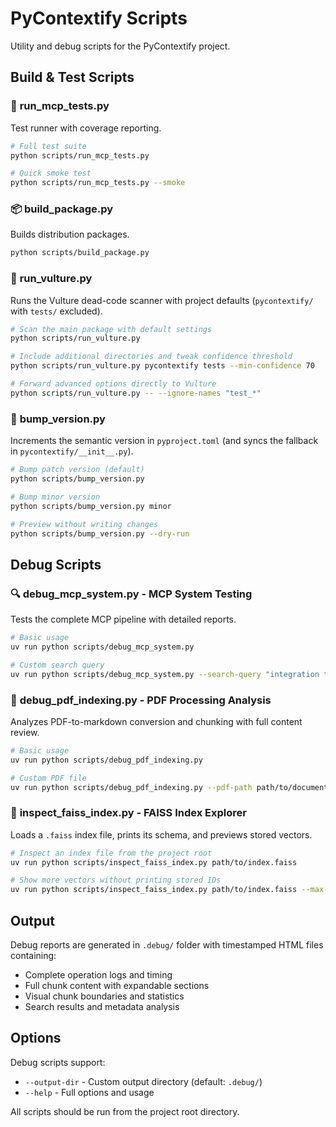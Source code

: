 # PyContextify Scripts

Utility and debug scripts for the PyContextify project.

## Build & Test Scripts

### 🧪 **run_mcp_tests.py**
Test runner with coverage reporting.

```bash
# Full test suite 
python scripts/run_mcp_tests.py

# Quick smoke test
python scripts/run_mcp_tests.py --smoke
```

### 📦 **build_package.py**
Builds distribution packages.

```bash
python scripts/build_package.py
```

### 🧹 **run_vulture.py**
Runs the Vulture dead-code scanner with project defaults (`pycontextify/` with `tests/` excluded).

```bash
# Scan the main package with default settings
python scripts/run_vulture.py

# Include additional directories and tweak confidence threshold
python scripts/run_vulture.py pycontextify tests --min-confidence 70

# Forward advanced options directly to Vulture
python scripts/run_vulture.py -- --ignore-names "test_*"
```

### 🔢 **bump_version.py**
Increments the semantic version in `pyproject.toml` (and syncs the fallback in `pycontextify/__init__.py`).

```bash
# Bump patch version (default)
python scripts/bump_version.py

# Bump minor version
python scripts/bump_version.py minor

# Preview without writing changes
python scripts/bump_version.py --dry-run
```

## Debug Scripts

### 🔍 **debug_mcp_system.py** - MCP System Testing
Tests the complete MCP pipeline with detailed reports.

```bash
# Basic usage
uv run python scripts/debug_mcp_system.py

# Custom search query
uv run python scripts/debug_mcp_system.py --search-query "integration testing"
```

### 📄 **debug_pdf_indexing.py** - PDF Processing Analysis
Analyzes PDF-to-markdown conversion and chunking with full content review.

```bash
# Basic usage
uv run python scripts/debug_pdf_indexing.py

# Custom PDF file
uv run python scripts/debug_pdf_indexing.py --pdf-path path/to/document.pdf
```

### 🧭 **inspect_faiss_index.py** - FAISS Index Explorer
Loads a `.faiss` index file, prints its schema, and previews stored vectors.

```bash
# Inspect an index file from the project root
uv run python scripts/inspect_faiss_index.py path/to/index.faiss

# Show more vectors without printing stored IDs
uv run python scripts/inspect_faiss_index.py path/to/index.faiss --max-vectors 25 --no-ids
```

## Output

Debug reports are generated in `.debug/` folder with timestamped HTML files containing:
- Complete operation logs and timing
- Full chunk content with expandable sections
- Visual chunk boundaries and statistics
- Search results and metadata analysis

## Options

Debug scripts support:
- `--output-dir` - Custom output directory (default: `.debug/`)
- `--help` - Full options and usage

All scripts should be run from the project root directory.
